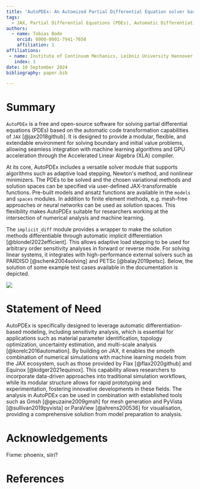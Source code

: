 ```yaml
---
title: 'AutoPDEx: An Automized Partial Differential Equation solver based on JAX'
tags:
  - JAX, Partial Differential Equations (PDEs), Automatic Differentiation, Sensitivity Analysis, Machine Learning
authors:
  - name: Tobias Bode
    orcid: 0000-0001-7941-7658
    affiliation: 1
affiliations:
 - name: Institute of Continuum Mechanics, Leibniz University Hannover, An der Universität 1, 30823 Garbsen, Germany
   index: 1
date: 10 September 2024
bibliography: paper.bib

---
```


# Summary

`AutoPDEx` is a free and open-source software for solving partial differential equations (PDEs) based on the automatic code transformation capabilities of `JAX` [@jax2018github]. It is designed to provide a modular, flexible, and extendable environment for solving boundary and initial value problems, allowing seamless integration with machine learning algorithms and GPU acceleration through the Accelerated Linear Algebra (XLA) compiler.

At its core, AutoPDEx includes a versatile solver module that supports algorithms such as adaptive load stepping, Newton's method, and nonlinear minimizers. The PDEs to be solved and the chosen variational methods and solution spaces can be specified via user-defined JAX-transformable functions. Pre-built models and ansatz functions are available in the `models` and `spaces` modules. In addition to finite element methods, e.g. mesh-free approaches or neural networks can be used as solution spaces. This flexibility makes AutoPDEx suitable for researchers working at the intersection of numerical analysis and machine learning.

The `implicit_diff` module provides a wrapper to make the solution methods differentiable through automatic implicit differentiation [@blondel2022efficient]. This allows adaptive load stepping to be used for arbitrary order sensitivity analyses in forward or reverse mode. For solving linear systems, it integrates with high-performance external solvers such as PARDISO [@schenk2004solving] and PETSc [@balay2019petsc]. Below, the solution of some example test cases available in the documentation is depicted.

![](../docs/_static/demos.png)

# Statement of Need

AutoPDEx is specifically designed to leverage automatic differentiation-based modeling, including sensitivity analysis, which is essential for applications such as material parameter identification, topology optimization, uncertainty estimation, and multi-scale analysis [@korelc2016automation]. By building on JAX, it enables the smooth combination of numerical simulations with machine learning models from the JAX ecosystem, such as those provided by Flax [@flax2020github] and Equinox [@kidger2021equinox]. This capability allows researchers to incorporate data-driven approaches into traditional simulation workflows, while its modular structure allows for rapid prototyping and experimentation, fostering innovative developments in these fields. The analysis in AutoPDEx can be used in combination with established tools such as Gmsh [@geuzaine2009gmsh] for mesh generation and PyVista [@sullivan2019pyvista] or ParaView [@ahrens200536] for visualisation, providing a comprehensive solution from model preparation to analysis.

# Acknowledgements

Fixme: phoenix, siiri?

# References
